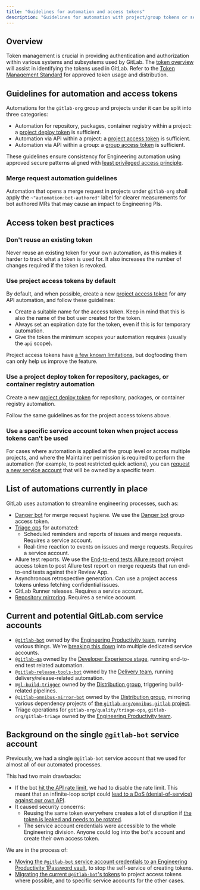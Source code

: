 ```yaml
---
title: "Guidelines for automation and access tokens"
description: "Guidelines for automation with project/group tokens or service accounts"
---
```


## Overview

Token management is crucial in providing authentication and authorization within various systems and subsystems used by GitLab. The [token overview](https://docs.gitlab.com/ee/security/tokens/index.html#gitlab-token-overview) will assist in identifying the tokens used in GitLab. Refer to the [Token Management Standard](/handbook/security/standards/token-management-standard) for approved token usage and distribution.

## Guidelines for automation and access tokens

Automations for the `gitlab-org` group and projects under it can be split into three categories:

* Automation for repository, packages, container registry within a project: a [project deploy token](https://docs.gitlab.com/ee/user/project/deploy_tokens/) is sufficient.
* Automation via API within a project: a [project access token](https://docs.gitlab.com/ee/user/project/settings/project_access_tokens/) is sufficient.
* Automation via API within a group: a [group access token](https://docs.gitlab.com/ee/user/group/settings/group_access_tokens.html) is sufficient.

These guidelines ensure consistency for Engineering automation using approved secure patterns aligned with [least privileged access principle](https://internal.gitlab.com/handbook/security/access-management-standard/#least-privilege-reviews-for-access-requests).

### Merge request automation guidelines

Automation that opens a merge request in projects under `gitlab-org` shall apply the `~"automation:bot-authored"` label for clearer measurements for bot authored MRs that may cause an impact to Engineering PIs.

## Access token best practices

### Don't reuse an existing token

Never reuse an existing token for your own automation, as this makes it harder to track what a token is used for.
It also increases the number of changes required if the token is revoked.

### Use project access tokens by default

By default, and when possible, create a new [project access token](https://docs.gitlab.com/ee//user/project/settings/project_access_tokens/) for any API automation, and follow these guidelines:

* Create a suitable name for the access token. Keep in mind that this is also the name of the bot user created for the token.
* Always set an expiration date for the token, even if this is for temporary automation.
* Give the token the minimum scopes your automation requires (usually the `api` scope).

Project access tokens have [a few known limitations](https://gitlab.com/gitlab-org/gitlab/-/issues/213536), but dogfooding them can only help us improve the feature.

### Use a project deploy token for repository, packages, or container registry automation

Create a new [project deploy token](https://docs.gitlab.com/ee/user/project/deploy_tokens/) for repository, packages, or container registry automation.

Follow the same guidelines as for the project access tokens above.

### Use a specific service account token when project access tokens can't be used

For cases where automation is applied at the group level or across multiple projects, and where the Maintainer
permission is required to perform the automation (for example, to post restricted quick actions), you can
[request a new service account](https://internal.gitlab.com/handbook/security/access-management-standard/#requesting-gitlabcom-service-account-for-automation)
that will be owned by a specific team.

## List of automations currently in place

GitLab uses automation to streamline engineering processes, such as:

* [Danger bot](https://docs.gitlab.com/ee/development/dangerbot/) for merge request hygiene. We use the [Danger bot](https://gitlab.com/group_9970_bot1) group access token.
* [Triage ops](https://gitlab.com/gitlab-org/quality/triage-ops) for automated:
  * Scheduled reminders and reports of issues and merge requests. Requires a service account.
  * Real-time reaction to events on issues and merge requests. Requires a service account.
* Allure test reports. We use the [End-to-end tests Allure report](https://gitlab.com/project_278964_bot5) project access token to post Allure test report on merge requests that run end-to-end tests against their Review App.
* Asynchronous retrospective generation. Can use a project access tokens unless fetching confidential issues.
* GitLab Runner releases. Requires a service account.
* [Repository mirroring](https://docs.gitlab.com/ee/user/project/repository/mirror/). Requires a service account.

## Current and potential GitLab.com service accounts

* [`@gitlab-bot`](https://gitlab.com/gitlab-bot) owned by the [Engineering Productivity team](/handbook/engineering/infrastructure/engineering-productivity), running various things. We're [breaking this down](https://gitlab.com/gitlab-org/quality/team-tasks/-/issues/757) into multiple dedicated service accounts.
* [`@gitlab-qa`](https://gitlab.com/gitlab-qa) owned by the [Developer Experience stage](/handbook/engineering/infrastructure-platforms/developer-experience), running end-to-end test related automation.
* [`@gitlab-release-tools-bot`](https://gitlab.com/gitlab-release-tools-bot) owned by the [Delivery team](/handbook/engineering/infrastructure-platforms/gitlab-delivery/delivery/), running delivery/release-related automation.
* [`@gl-build-trigger`](https://gitlab.com/gl-build-trigger) owned by the [Distribution group](/handbook/engineering/infrastructure-platforms/gitlab-delivery/distribution/), triggering build-related pipelines.
* [`@gitlab-omnibus-mirror-bot`](https://gitlab.com/gitlab-omnibus-mirror-bot) owned by the [Distribution group](/handbook/engineering/infrastructure-platforms/gitlab-delivery/distribution/), mirroring various dependency projects of [the `gitlab-org/omnibus-gitlab` project](https://gitlab.com/gitlab-org/omnibus-gitlab).
* Triage operations for `gitlab-org/quality/triage-ops`, `gitlab-org/gitlab-triage` owned by the [Engineering Productivity team](/handbook/engineering/infrastructure/engineering-productivity).

## Background on the single `@gitlab-bot` service account

Previously, we had a single `@gitlab-bot` service account that we used for almost all of our automated processes.

This had two main drawbacks:

* If the bot [hit the API rate limit](https://gitlab.com/gitlab-org/quality/team-tasks/-/issues/907), we had to disable the rate limit.
  This meant that an infinite-loop script could [lead to a DoS (denial-of-service) against our own API](https://gitlab.com/gitlab-com/gl-infra/production/-/issues/4655).
* It caused security concerns:
  * Reusing the same token everywhere creates a lot of disruption if
    [the token is leaked and needs to be rotated](https://gitlab.com/gitlab-com/gl-security/security-operations/sirt/operations/-/issues/1451).
  * The service account credentials were accessible to the whole Engineering division.
    Anyone could log into the bot's account and create their own access token.

We are in the process of:

* [Moving the `@gitlab-bot` service account credentials to an Engineering Productivity 1Password vault](https://gitlab.com/gitlab-com/gl-security/security-operations/sirt/operations/-/issues/1082), to stop the self-service of creating tokens.
* [Migrating the current `@gitlab-bot`'s tokens](https://gitlab.com/groups/gitlab-org/quality/-/epics/17) to project access tokens where possible, and to specific service accounts for the other cases.
